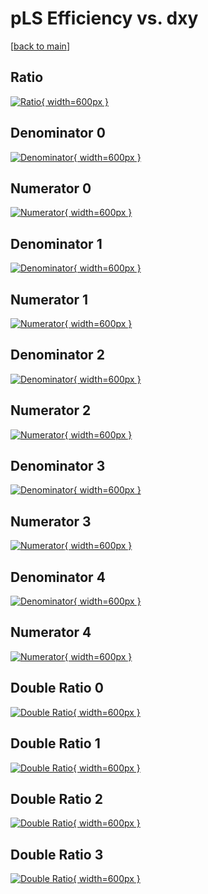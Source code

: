 # pLS Efficiency vs. dxy

[[back to main](./)]



## Ratio

[![Ratio](../mtv/var/pLS_base_321_0_eff_dxy.png){ width=600px }](../mtv/var/pLS_base_321_0_eff_dxy.pdf)

## Denominator 0

[![Denominator](../mtv/den/pLS_base_321_0_eff_dxy_den0.png){ width=600px }](../mtv/den/pLS_base_321_0_eff_dxy_den0.pdf)

## Numerator 0

[![Numerator](../mtv/num/pLS_base_321_0_eff_dxy_num0.png){ width=600px }](../mtv/num/pLS_base_321_0_eff_dxy_num0.pdf)

## Denominator 1

[![Denominator](../mtv/den/pLS_base_321_0_eff_dxy_den1.png){ width=600px }](../mtv/den/pLS_base_321_0_eff_dxy_den1.pdf)

## Numerator 1

[![Numerator](../mtv/num/pLS_base_321_0_eff_dxy_num1.png){ width=600px }](../mtv/num/pLS_base_321_0_eff_dxy_num1.pdf)

## Denominator 2

[![Denominator](../mtv/den/pLS_base_321_0_eff_dxy_den2.png){ width=600px }](../mtv/den/pLS_base_321_0_eff_dxy_den2.pdf)

## Numerator 2

[![Numerator](../mtv/num/pLS_base_321_0_eff_dxy_num2.png){ width=600px }](../mtv/num/pLS_base_321_0_eff_dxy_num2.pdf)

## Denominator 3

[![Denominator](../mtv/den/pLS_base_321_0_eff_dxy_den3.png){ width=600px }](../mtv/den/pLS_base_321_0_eff_dxy_den3.pdf)

## Numerator 3

[![Numerator](../mtv/num/pLS_base_321_0_eff_dxy_num3.png){ width=600px }](../mtv/num/pLS_base_321_0_eff_dxy_num3.pdf)

## Denominator 4

[![Denominator](../mtv/den/pLS_base_321_0_eff_dxy_den4.png){ width=600px }](../mtv/den/pLS_base_321_0_eff_dxy_den4.pdf)

## Numerator 4

[![Numerator](../mtv/num/pLS_base_321_0_eff_dxy_num4.png){ width=600px }](../mtv/num/pLS_base_321_0_eff_dxy_num4.pdf)

## Double Ratio 0

[![Double Ratio](../mtv/ratio/pLS_base_321_0_eff_dxy_ratio0.png){ width=600px }](../mtv/ratio/pLS_base_321_0_eff_dxy_ratio0.pdf)

## Double Ratio 1

[![Double Ratio](../mtv/ratio/pLS_base_321_0_eff_dxy_ratio1.png){ width=600px }](../mtv/ratio/pLS_base_321_0_eff_dxy_ratio1.pdf)

## Double Ratio 2

[![Double Ratio](../mtv/ratio/pLS_base_321_0_eff_dxy_ratio2.png){ width=600px }](../mtv/ratio/pLS_base_321_0_eff_dxy_ratio2.pdf)

## Double Ratio 3

[![Double Ratio](../mtv/ratio/pLS_base_321_0_eff_dxy_ratio3.png){ width=600px }](../mtv/ratio/pLS_base_321_0_eff_dxy_ratio3.pdf)

